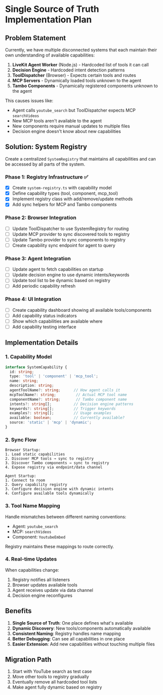 # Single Source of Truth Implementation Plan

## Problem Statement

Currently, we have multiple disconnected systems that each maintain their own understanding of available capabilities:

1. **LiveKit Agent Worker** (Node.js) - Hardcoded list of tools it can call
2. **Decision Engine** - Hardcoded intent detection patterns
3. **ToolDispatcher** (Browser) - Expects certain tools and routes
4. **MCP Servers** - Dynamically loaded tools unknown to the agent
5. **Tambo Components** - Dynamically registered components unknown to the agent

This causes issues like:
- Agent calls `youtube_search` but ToolDispatcher expects MCP `searchVideos`
- New MCP tools aren't available to the agent
- New components require manual updates to multiple files
- Decision engine doesn't know about new capabilities

## Solution: System Registry

Create a centralized `SystemRegistry` that maintains all capabilities and can be accessed by all parts of the system.

### Phase 1: Registry Infrastructure ✅
- [x] Create `system-registry.ts` with capability model
- [x] Define capability types (tool, component, mcp_tool)
- [x] Implement registry class with add/remove/update methods
- [x] Add sync helpers for MCP and Tambo components

### Phase 2: Browser Integration
- [ ] Update ToolDispatcher to use SystemRegistry for routing
- [ ] Update MCP provider to sync discovered tools to registry
- [ ] Update Tambo provider to sync components to registry
- [ ] Create capability sync endpoint for agent to query

### Phase 3: Agent Integration
- [ ] Update agent to fetch capabilities on startup
- [ ] Update decision engine to use dynamic intents/keywords
- [ ] Update tool list to be dynamic based on registry
- [ ] Add periodic capability refresh

### Phase 4: UI Integration
- [ ] Create capability dashboard showing all available tools/components
- [ ] Add capability status indicators
- [ ] Show which capabilities are available where
- [ ] Add capability testing interface

## Implementation Details

### 1. Capability Model
```typescript
interface SystemCapability {
  id: string;
  type: 'tool' | 'component' | 'mcp_tool';
  name: string;
  description: string;
  agentToolName?: string;      // How agent calls it
  mcpToolName?: string;         // Actual MCP tool name
  componentName?: string;       // Tambo component name
  intents?: string[];          // Decision engine patterns
  keywords?: string[];         // Trigger keywords
  examples?: string[];         // Usage examples
  available: boolean;          // Currently available?
  source: 'static' | 'mcp' | 'dynamic';
}
```

### 2. Sync Flow

```
Browser Startup:
1. Load static capabilities
2. Discover MCP tools → sync to registry
3. Discover Tambo components → sync to registry
4. Expose registry via endpoint/data channel

Agent Startup:
1. Connect to room
2. Query capability registry
3. Configure decision engine with dynamic intents
4. Configure available tools dynamically
```

### 3. Tool Name Mapping

Handle mismatches between different naming conventions:
- Agent: `youtube_search`
- MCP: `searchVideos`
- Component: `YoutubeEmbed`

Registry maintains these mappings to route correctly.

### 4. Real-time Updates

When capabilities change:
1. Registry notifies all listeners
2. Browser updates available tools
3. Agent receives update via data channel
4. Decision engine reconfigures

## Benefits

1. **Single Source of Truth**: One place defines what's available
2. **Dynamic Discovery**: New tools/components automatically available
3. **Consistent Naming**: Registry handles name mapping
4. **Better Debugging**: Can see all capabilities in one place
5. **Easier Extension**: Add new capabilities without touching multiple files

## Migration Path

1. Start with YouTube search as test case
2. Move other tools to registry gradually
3. Eventually remove all hardcoded tool lists
4. Make agent fully dynamic based on registry 